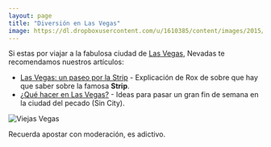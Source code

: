 ```yaml
---
layout: page
title: "Diversión en Las Vegas"
image: https://dl.dropboxusercontent.com/u/1610385/content/images/2015/05/2013-12-26-20-42-02-HDR.jpg
---
```

Si estas por viajar a la fabulosa ciudad de [Las Vegas](/tag/las-vegas), Nevadas te recomendamos nuestros artículos:

* [Las Vegas: un paseo por la Strip](/las-vegas/) - Explicación de Rox de sobre que hay que saber sobre la famosa **Strip**.
* [¿Qué hacer en Las Vegas?](/que-hacer-en-las-vegas/) - Ideas para pasar un gran fin de semana en la ciudad del pecado (Sin City).

![Viejas Vegas](https://dl.dropboxusercontent.com/u/1610385/content/images/2015/05/2013-12-26-20-42-14-HDR.jpg)

Recuerda apostar con moderación, es adictivo.